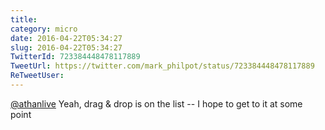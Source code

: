 ```yaml
---
title: 
category: micro
date: 2016-04-22T05:34:27
slug: 2016-04-22T05:34:27
TwitterId: 723384448478117889
TweetUrl: https://twitter.com/mark_philpot/status/723384448478117889
ReTweetUser: 
---
```


[@athanlive](https://twitter.com/athanlive) Yeah, drag &amp; drop is on the list -- I hope to get to it at some point